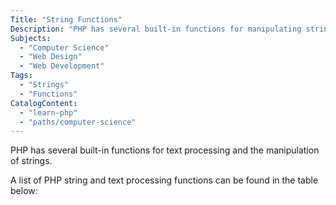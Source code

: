 ```yaml
---
Title: "String Functions"
Description: "PHP has several built-in functions for manipulating strings."
Subjects:
  - "Computer Science"
  - "Web Design"
  - "Web Development"
Tags:
  - "Strings"
  - "Functions"
CatalogContent:
  - "learn-php"
  - "paths/computer-science"
---
```


PHP has several built-in functions for text processing and the manipulation of strings.

A list of PHP string and text processing functions can be found in the table below:
